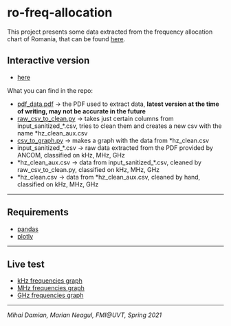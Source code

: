 # ro-freq-allocation

This project presents some data extracted from the frequency allocation chart of Romania, that can be found [here](https://www.ancom.ro/tnabf_3998).

## Interactive version
- [here](https://mihaidam.github.io/ro-freq-allocation/)

What you can find in the repo:
- [pdf_data.pdf](./pdf_data.pdf) -> the PDF used to extract data, **latest version at the time of writing, may not be accurate in the future**
- [raw_csv_to_clean.py](./raw_csv_to_clean.py) -> takes just certain columns from input_sanitized_\*.csv, tries to clean them and creates a new csv with the name \*hz_clean_aux.csv
- [csv_to_graph.py](./csv_to_graph.py) -> makes a graph with the data from \*hz_clean.csv
- input_sanitized_\*.csv -> raw data extracted from the PDF provided by ANCOM, classified on kHz, MHz, GHz
- \*hz_clean_aux.csv -> data from input_sanitized_\*.csv, cleaned by raw_csv_to_clean.py, classified on kHz, MHz, GHz
- \*hz_clean.csv -> data from \*hz_clean_aux.csv, cleaned by hand, classified on kHz, MHz, GHz

---
## Requirements
- [pandas](https://pypi.org/project/pandas/)
- [plotly](https://pypi.org/project/plotly/)

---
## Live test
- [kHz frequencies graph](./khz_graph.html)
- [MHz frequencies graph](./mhz_graph.html)
- [GHz frequencies graph](./ghz_graph.html)

---

*Mihai Damian, Marian Neagul, FMI@UVT, Spring 2021*
